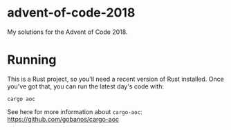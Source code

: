 # advent-of-code-2018
My solutions for the Advent of Code 2018.

# Running

This is a Rust project, so you'll need a recent version of Rust installed. Once you've got that, you can run the latest day's code with:

```
cargo aoc
```

See here for more information about `cargo-aoc`: https://github.com/gobanos/cargo-aoc
